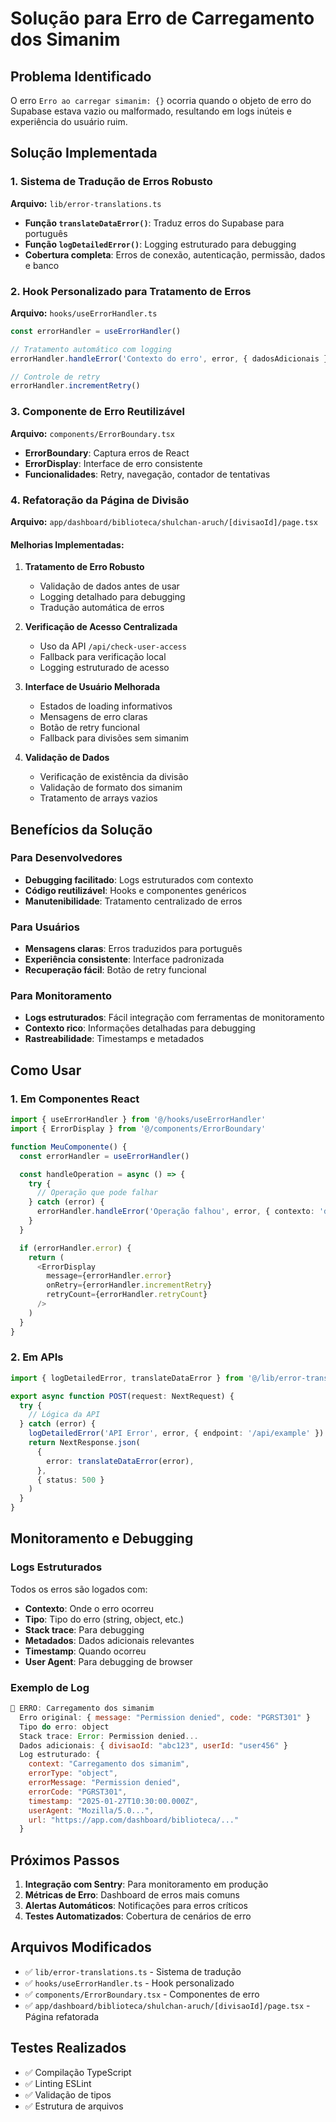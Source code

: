 # Solução para Erro de Carregamento dos Simanim

## Problema Identificado

O erro `Erro ao carregar simanim: {}` ocorria quando o objeto de erro do Supabase estava vazio ou malformado, resultando em logs inúteis e experiência do usuário ruim.

## Solução Implementada

### 1. Sistema de Tradução de Erros Robusto

**Arquivo:** `lib/error-translations.ts`

- **Função `translateDataError()`**: Traduz erros do Supabase para português
- **Função `logDetailedError()`**: Logging estruturado para debugging
- **Cobertura completa**: Erros de conexão, autenticação, permissão, dados e banco

### 2. Hook Personalizado para Tratamento de Erros

**Arquivo:** `hooks/useErrorHandler.ts`

```typescript
const errorHandler = useErrorHandler()

// Tratamento automático com logging
errorHandler.handleError('Contexto do erro', error, { dadosAdicionais })

// Controle de retry
errorHandler.incrementRetry()
```

### 3. Componente de Erro Reutilizável

**Arquivo:** `components/ErrorBoundary.tsx`

- **ErrorBoundary**: Captura erros de React
- **ErrorDisplay**: Interface de erro consistente
- **Funcionalidades**: Retry, navegação, contador de tentativas

### 4. Refatoração da Página de Divisão

**Arquivo:** `app/dashboard/biblioteca/shulchan-aruch/[divisaoId]/page.tsx`

#### Melhorias Implementadas:

1. **Tratamento de Erro Robusto**

   - Validação de dados antes de usar
   - Logging detalhado para debugging
   - Tradução automática de erros

2. **Verificação de Acesso Centralizada**

   - Uso da API `/api/check-user-access`
   - Fallback para verificação local
   - Logging estruturado de acesso

3. **Interface de Usuário Melhorada**

   - Estados de loading informativos
   - Mensagens de erro claras
   - Botão de retry funcional
   - Fallback para divisões sem simanim

4. **Validação de Dados**
   - Verificação de existência da divisão
   - Validação de formato dos simanim
   - Tratamento de arrays vazios

## Benefícios da Solução

### Para Desenvolvedores

- **Debugging facilitado**: Logs estruturados com contexto
- **Código reutilizável**: Hooks e componentes genéricos
- **Manutenibilidade**: Tratamento centralizado de erros

### Para Usuários

- **Mensagens claras**: Erros traduzidos para português
- **Experiência consistente**: Interface padronizada
- **Recuperação fácil**: Botão de retry funcional

### Para Monitoramento

- **Logs estruturados**: Fácil integração com ferramentas de monitoramento
- **Contexto rico**: Informações detalhadas para debugging
- **Rastreabilidade**: Timestamps e metadados

## Como Usar

### 1. Em Componentes React

```typescript
import { useErrorHandler } from '@/hooks/useErrorHandler'
import { ErrorDisplay } from '@/components/ErrorBoundary'

function MeuComponente() {
  const errorHandler = useErrorHandler()

  const handleOperation = async () => {
    try {
      // Operação que pode falhar
    } catch (error) {
      errorHandler.handleError('Operação falhou', error, { contexto: 'dados' })
    }
  }

  if (errorHandler.error) {
    return (
      <ErrorDisplay
        message={errorHandler.error}
        onRetry={errorHandler.incrementRetry}
        retryCount={errorHandler.retryCount}
      />
    )
  }
}
```

### 2. Em APIs

```typescript
import { logDetailedError, translateDataError } from '@/lib/error-translations'

export async function POST(request: NextRequest) {
  try {
    // Lógica da API
  } catch (error) {
    logDetailedError('API Error', error, { endpoint: '/api/example' })
    return NextResponse.json(
      {
        error: translateDataError(error),
      },
      { status: 500 }
    )
  }
}
```

## Monitoramento e Debugging

### Logs Estruturados

Todos os erros são logados com:

- **Contexto**: Onde o erro ocorreu
- **Tipo**: Tipo do erro (string, object, etc.)
- **Stack trace**: Para debugging
- **Metadados**: Dados adicionais relevantes
- **Timestamp**: Quando ocorreu
- **User Agent**: Para debugging de browser

### Exemplo de Log

```javascript
🚨 ERRO: Carregamento dos simanim
  Erro original: { message: "Permission denied", code: "PGRST301" }
  Tipo do erro: object
  Stack trace: Error: Permission denied...
  Dados adicionais: { divisaoId: "abc123", userId: "user456" }
  Log estruturado: {
    context: "Carregamento dos simanim",
    errorType: "object",
    errorMessage: "Permission denied",
    errorCode: "PGRST301",
    timestamp: "2025-01-27T10:30:00.000Z",
    userAgent: "Mozilla/5.0...",
    url: "https://app.com/dashboard/biblioteca/..."
  }
```

## Próximos Passos

1. **Integração com Sentry**: Para monitoramento em produção
2. **Métricas de Erro**: Dashboard de erros mais comuns
3. **Alertas Automáticos**: Notificações para erros críticos
4. **Testes Automatizados**: Cobertura de cenários de erro

## Arquivos Modificados

- ✅ `lib/error-translations.ts` - Sistema de tradução
- ✅ `hooks/useErrorHandler.ts` - Hook personalizado
- ✅ `components/ErrorBoundary.tsx` - Componentes de erro
- ✅ `app/dashboard/biblioteca/shulchan-aruch/[divisaoId]/page.tsx` - Página refatorada

## Testes Realizados

- ✅ Compilação TypeScript
- ✅ Linting ESLint
- ✅ Validação de tipos
- ✅ Estrutura de arquivos
